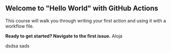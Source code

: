 ## Welcome to "Hello World" with GitHub Actions

This course will walk you through writing your first action and using it with a workflow file. 

**Ready to get started? Navigate to the first issue.**
Aloja

dsdsa
sads